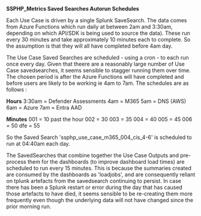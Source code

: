 **SSPHP_Metrics Saved Searches Autorun Schedules**

Each Use Case is driven by a single Splunk SaveSearch. The data comes from Azure Functions which run daily at between 2am and 3:30am, depending on which API/SDK is being used to source the data). These run every 30 minutes and take approximately 10 minutes each to complete. So the assumption is that they will all have completed before 4am  day.

The Use Case Saved Searches are scheduled - using a cron - to each run once every day. Given that theere are a reasonably large number of Use Case savedsearches, it seems sensible to stagger running them over time. The chosen period is after the Azure Functions will have completed and before users are likely to be working ie 4am to 7am. The schedules are as follows : 

**Hours**
3:30am = Defender Assessments
4am = M365
5am = DNS (AWS)
6am = Azure
7am = Entra AAD

**Minutes**
001 = 10 past the hour
002 = 30
003 = 35
004 = 40
005 = 45
006 = 50
dfe = 55

So the Saved Search 'ssphp_use_case_m365_004_cis_4-6' is scheduled to run at 04:40am each day.


The SavedSearches that combine together the Use Case Outputs and pre-process them for the dashboards (to improve dashboard load times) are scheduled to run every 15 minutes. This is because the summaries created are consumed by the dashboards as 'loadjobs', and are consequently reliant on tplunk artefacts from the savedsearch continuing to persist. In case there has been a Splunk restart or error during the day that has caused those artefacts to have died, it seems sensible to be re-creating them more frequently even though the underlying data will not have changed since the prior morning run. 



